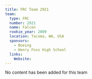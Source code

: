 ```yaml
---
title: FRC Team 2921
team:
  type: FRC
  number: 2921
  name: Falcon
  rookie_year: 2009
  location: Tacoma, WA, USA
  sponsors:
    - Boeing
    - Henry Foss High School
  links:
    Website: 
---
```

No content has been added for this team